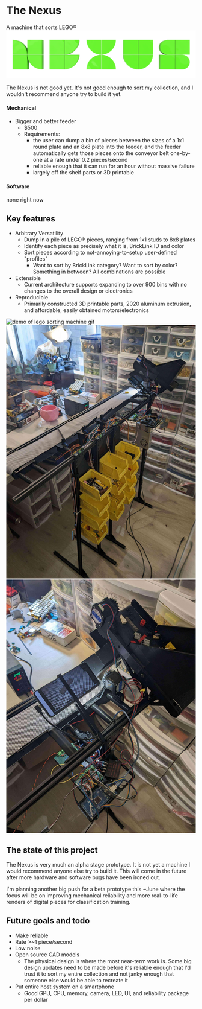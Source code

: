 # The Nexus
A machine that sorts LEGO®
![the nexus logo](https://github.com/spencerhhubert/nexus/blob/main/assets/nexus_logo_original_res_green.png)

The Nexus is not good yet. It's not good enough to sort my collection, and I wouldn't recommend anyone try to build it yet.

#### Mechanical
- Bigger and better feeder
    - $500
    - Requirements:
        - the user can dump a bin of pieces between the sizes of a 1x1 round plate and an 8x8 plate into the feeder, and the feeder automatically gets those pieces onto the conveyor belt one-by-one at a rate under 0.2 pieces/second
        - reliable enough that it can run for an hour without massive failure
        - largely off the shelf parts or 3D printable
#### Software
none right now

## Key features
- Arbitrary Versatility 
    - Dump in a pile of LEGO® pieces, ranging from 1x1 studs to 8x8 plates
    - Identify each piece as precisely what it is, BrickLink ID and color
    - Sort pieces according to not-annoying-to-setup user-defined "profiles"
        - Want to sort by BrickLink category? Want to sort by color? Something in between? All combinations are possible
- Extensible
    - Current architecture supports expanding to over 900 bins with no changes to the overall design or electronics
- Reproducible 
    - Primarily constructed 3D printable parts, 2020 aluminum extrusion, and affordable, easily obtained motors/electronics

![demo of lego sorting machine gif](https://github.com/spencerhhubert/nexus/blob/main/assets/nexus%20demo%202023-4-8%2003.gif?raw=true)
![nexus lego sorting machine prototype 1 overview](https://raw.githubusercontent.com/spencerhhubert/nexus/main/assets/nexus_prototype0103.jpg)
![nexus lego sorting machine prototype 1 overview 2](https://raw.githubusercontent.com/spencerhhubert/nexus/main/assets/nexus_prototype0104.jpg)

## The state of this project
The Nexus is very much an alpha stage prototype. It is not yet a machine I would recommend anyone else try to build it. This will come in the future after more hardware and software bugs have been ironed out.

I'm planning another big push for a beta prototype this ~June where the focus will be on improving mechanical reliability and more real-to-life renders of digital pieces for classification training.

## Future goals and todo
- Make reliable
- Rate >~1 piece/second
- Low noise
- Open source CAD models
    - The physical design is where the most near-term work is. Some big design updates need to be made before it's reliable enough that I'd trust it to sort my entire collection and not janky enough that someone else would be able to recreate it
- Put entire host system on a smartphone
    - Good GPU, CPU, memory, camera, LED, UI, and reliability package per dollar
